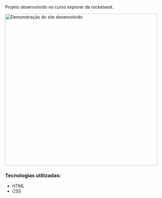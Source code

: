 Projeto desenvolvido no curso explorer da rocketseat.

<img src="https://i.imgur.com/xPhuagp.png" alt="Demonstração do site desenvolvido"  width="500px"/>

### Tecnologias utilizadas:

- HTML
- CSS
